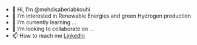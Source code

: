 - 👋 Hi, I’m @mehdisaberiabkouhi
- 👀 I’m interested in Renewable Energies and green Hydrogen production
- 🌱 I’m currently learning ...
- 💞️ I’m looking to collaborate on ...
- 📫 How to reach me [LinkedIn](https://www.linkedin.com/in/mehdi-saberiabkouhi/)

<!---
mehdisaberiabkouhi/mehdisaberiabkouhi is a ✨ special ✨ repository because its `README.md` (this file) appears on your GitHub profile.
You can click the Preview link to take a look at your changes.
--->
